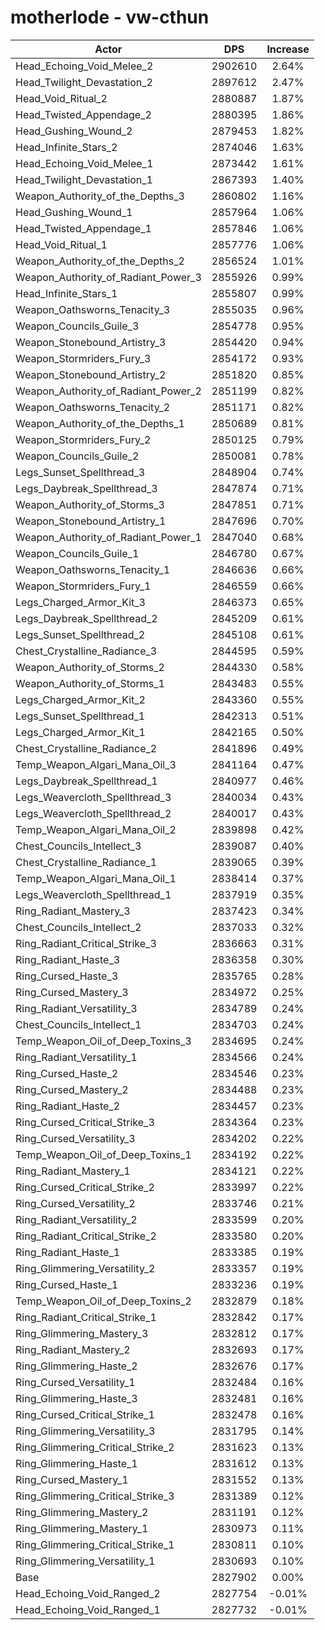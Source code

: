 # motherlode - vw-cthun
| Actor | DPS | Increase |
|---|:---:|:---:|
|Head_Echoing_Void_Melee_2|2902610|2.64%|
|Head_Twilight_Devastation_2|2897612|2.47%|
|Head_Void_Ritual_2|2880887|1.87%|
|Head_Twisted_Appendage_2|2880395|1.86%|
|Head_Gushing_Wound_2|2879453|1.82%|
|Head_Infinite_Stars_2|2874046|1.63%|
|Head_Echoing_Void_Melee_1|2873442|1.61%|
|Head_Twilight_Devastation_1|2867393|1.40%|
|Weapon_Authority_of_the_Depths_3|2860802|1.16%|
|Head_Gushing_Wound_1|2857964|1.06%|
|Head_Twisted_Appendage_1|2857846|1.06%|
|Head_Void_Ritual_1|2857776|1.06%|
|Weapon_Authority_of_the_Depths_2|2856524|1.01%|
|Weapon_Authority_of_Radiant_Power_3|2855926|0.99%|
|Head_Infinite_Stars_1|2855807|0.99%|
|Weapon_Oathsworns_Tenacity_3|2855035|0.96%|
|Weapon_Councils_Guile_3|2854778|0.95%|
|Weapon_Stonebound_Artistry_3|2854420|0.94%|
|Weapon_Stormriders_Fury_3|2854172|0.93%|
|Weapon_Stonebound_Artistry_2|2851820|0.85%|
|Weapon_Authority_of_Radiant_Power_2|2851199|0.82%|
|Weapon_Oathsworns_Tenacity_2|2851171|0.82%|
|Weapon_Authority_of_the_Depths_1|2850689|0.81%|
|Weapon_Stormriders_Fury_2|2850125|0.79%|
|Weapon_Councils_Guile_2|2850081|0.78%|
|Legs_Sunset_Spellthread_3|2848904|0.74%|
|Legs_Daybreak_Spellthread_3|2847874|0.71%|
|Weapon_Authority_of_Storms_3|2847851|0.71%|
|Weapon_Stonebound_Artistry_1|2847696|0.70%|
|Weapon_Authority_of_Radiant_Power_1|2847040|0.68%|
|Weapon_Councils_Guile_1|2846780|0.67%|
|Weapon_Oathsworns_Tenacity_1|2846636|0.66%|
|Weapon_Stormriders_Fury_1|2846559|0.66%|
|Legs_Charged_Armor_Kit_3|2846373|0.65%|
|Legs_Daybreak_Spellthread_2|2845209|0.61%|
|Legs_Sunset_Spellthread_2|2845108|0.61%|
|Chest_Crystalline_Radiance_3|2844595|0.59%|
|Weapon_Authority_of_Storms_2|2844330|0.58%|
|Weapon_Authority_of_Storms_1|2843483|0.55%|
|Legs_Charged_Armor_Kit_2|2843360|0.55%|
|Legs_Sunset_Spellthread_1|2842313|0.51%|
|Legs_Charged_Armor_Kit_1|2842165|0.50%|
|Chest_Crystalline_Radiance_2|2841896|0.49%|
|Temp_Weapon_Algari_Mana_Oil_3|2841164|0.47%|
|Legs_Daybreak_Spellthread_1|2840977|0.46%|
|Legs_Weavercloth_Spellthread_3|2840034|0.43%|
|Legs_Weavercloth_Spellthread_2|2840017|0.43%|
|Temp_Weapon_Algari_Mana_Oil_2|2839898|0.42%|
|Chest_Councils_Intellect_3|2839087|0.40%|
|Chest_Crystalline_Radiance_1|2839065|0.39%|
|Temp_Weapon_Algari_Mana_Oil_1|2838414|0.37%|
|Legs_Weavercloth_Spellthread_1|2837919|0.35%|
|Ring_Radiant_Mastery_3|2837423|0.34%|
|Chest_Councils_Intellect_2|2837033|0.32%|
|Ring_Radiant_Critical_Strike_3|2836663|0.31%|
|Ring_Radiant_Haste_3|2836358|0.30%|
|Ring_Cursed_Haste_3|2835765|0.28%|
|Ring_Cursed_Mastery_3|2834972|0.25%|
|Ring_Radiant_Versatility_3|2834789|0.24%|
|Chest_Councils_Intellect_1|2834703|0.24%|
|Temp_Weapon_Oil_of_Deep_Toxins_3|2834695|0.24%|
|Ring_Radiant_Versatility_1|2834566|0.24%|
|Ring_Cursed_Haste_2|2834546|0.23%|
|Ring_Cursed_Mastery_2|2834488|0.23%|
|Ring_Radiant_Haste_2|2834457|0.23%|
|Ring_Cursed_Critical_Strike_3|2834364|0.23%|
|Ring_Cursed_Versatility_3|2834202|0.22%|
|Temp_Weapon_Oil_of_Deep_Toxins_1|2834192|0.22%|
|Ring_Radiant_Mastery_1|2834121|0.22%|
|Ring_Cursed_Critical_Strike_2|2833997|0.22%|
|Ring_Cursed_Versatility_2|2833746|0.21%|
|Ring_Radiant_Versatility_2|2833599|0.20%|
|Ring_Radiant_Critical_Strike_2|2833580|0.20%|
|Ring_Radiant_Haste_1|2833385|0.19%|
|Ring_Glimmering_Versatility_2|2833357|0.19%|
|Ring_Cursed_Haste_1|2833236|0.19%|
|Temp_Weapon_Oil_of_Deep_Toxins_2|2832879|0.18%|
|Ring_Radiant_Critical_Strike_1|2832842|0.17%|
|Ring_Glimmering_Mastery_3|2832812|0.17%|
|Ring_Radiant_Mastery_2|2832693|0.17%|
|Ring_Glimmering_Haste_2|2832676|0.17%|
|Ring_Cursed_Versatility_1|2832484|0.16%|
|Ring_Glimmering_Haste_3|2832481|0.16%|
|Ring_Cursed_Critical_Strike_1|2832478|0.16%|
|Ring_Glimmering_Versatility_3|2831795|0.14%|
|Ring_Glimmering_Critical_Strike_2|2831623|0.13%|
|Ring_Glimmering_Haste_1|2831612|0.13%|
|Ring_Cursed_Mastery_1|2831552|0.13%|
|Ring_Glimmering_Critical_Strike_3|2831389|0.12%|
|Ring_Glimmering_Mastery_2|2831191|0.12%|
|Ring_Glimmering_Mastery_1|2830973|0.11%|
|Ring_Glimmering_Critical_Strike_1|2830811|0.10%|
|Ring_Glimmering_Versatility_1|2830693|0.10%|
|Base|2827902|0.00%|
|Head_Echoing_Void_Ranged_2|2827754|-0.01%|
|Head_Echoing_Void_Ranged_1|2827732|-0.01%|
